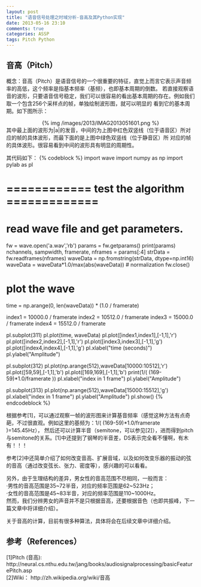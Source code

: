 ```yaml
---
layout: post
title: "语音信号处理之时域分析-音高及其Python实现"
date: 2013-05-16 23:10
comments: true
categories: ASSP
tags: Pitch Python
---
```

<h2>音高（Pitch）</h2>
<p>概念：音高（Pitch）是语音信号的一个很重要的特征，直觉上而言它表示声音频率的高低，这个频率是指基本频率（基频），也即基本周期的倒数。
若直接观察语音的波形，只要语音信号稳定，我们可以很容易的看出基本周期的存在。例如我们取一个包含256个采样点的帧，单独绘制波形图，就可以明显的
看到它的基本周期。如下图所示：
<center>{% img /images/2013/IMAG2013051601.png %}</center>
其中最上面的波形为|a|的发音，中间的为上图中红色双竖线（位于语音区）所对应的帧的具体波形，而最下面的是上图中绿色双竖线（位于静音区）所
对应的帧的具体波形。很容易看到中间的波形具有明显的周期性。
</p>
<!--more-->
<p>其代码如下：
{% codeblock %}
import wave
import numpy as np
import pylab as pl

# ============ test the algorithm =============
# read wave file and get parameters.
fw = wave.open('a.wav','rb')
params = fw.getparams()
print(params)
nchannels, sampwidth, framerate, nframes = params[:4]
strData = fw.readframes(nframes)
waveData = np.fromstring(strData, dtype=np.int16)
waveData = waveData*1.0/max(abs(waveData))  # normalization
fw.close()

# plot the wave
time = np.arange(0, len(waveData)) * (1.0 / framerate)

index1 = 10000.0 / framerate
index2 = 10512.0 / framerate
index3 = 15000.0 / framerate
index4 = 15512.0 / framerate

pl.subplot(311)
pl.plot(time, waveData)
pl.plot([index1,index1],[-1,1],'r')
pl.plot([index2,index2],[-1,1],'r')
pl.plot([index3,index3],[-1,1],'g')
pl.plot([index4,index4],[-1,1],'g')
pl.xlabel("time (seconds)")
pl.ylabel("Amplitude")

pl.subplot(312)
pl.plot(np.arange(512),waveData[10000:10512],'r')
pl.plot([59,59],[-1,1],'b')
pl.plot([169,169],[-1,1],'b')
print(1/( (169-59)*1.0/framerate ))
pl.xlabel("index in 1 frame")
pl.ylabel("Amplitude")

pl.subplot(313)
pl.plot(np.arange(512),waveData[15000:15512],'g')
pl.xlabel("index in 1 frame")
pl.ylabel("Amplitude")
pl.show()
{% endcodeblock %}
</p>

<p>根据参考[1]，可以通过观察一帧的波形图来计算基音频率（感觉这种方法有点奇葩，不过很直观。例如这里的基频为：1/( (169-59)*1.0/framerate )=145.45Hz），
然后还可以计算半音（semitone，可以参见[2]），进而得到pitch与semitone的关系。[1]中还提到了钢琴的半音差，DS表示完全看不懂啊，有木有！！！</p>

<p>参考[2]中还简单介绍了如何改变音高、扩展音域，以及如何改变乐器的振动的弦的音高（通过改变弦长、张力、密度等），感兴趣的可以看看。</p>

<p>另外，由于生理结构的差异，男女性的音高范围不尽相同，一般而言：</br>
·男性的音高范围是35~72半音，对应的频率范围是62~523Hz；</br>
·女性的音高范围是45~83半音，对应的频率范围是110~1000Hz。</br>
然而，我们分辨男女的声音并不是只根据音高，还要根据音色（也即共振峰，下一篇文章中将详细介绍）。
</p>

<p>关于音高的计算，目前有很多种算法，具体将会在后续文章中详细介绍。</p>

<h2>参考（References）</h2>
<p>
[1]Pitch (音高): http://neural.cs.nthu.edu.tw/jang/books/audiosignalprocessing/basicFeaturePitch.asp</br>
[2]Wiki： http://zh.wikipedia.org/wiki/音高
</p>

